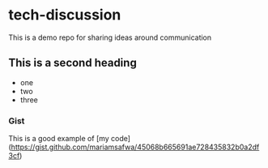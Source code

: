 # tech-discussion
This is a demo repo for sharing ideas around communication 


## This is a second heading

* one
* two
* three

### Gist


This is a good example of [my code] (https://gist.github.com/mariamsafwa/45068b665691ae728435832b0a2df3cf)
